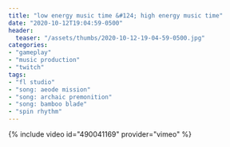 ```yaml
---
title: "low energy music time &#124; high energy music time"
date: "2020-10-12T19:04:59-0500"
header:
  teaser: "/assets/thumbs/2020-10-12-19-04-59-0500.jpg"
categories:
- "gameplay"
- "music production"
- "twitch"
tags:
- "fl studio"
- "song: aeode mission"
- "song: archaic premonition"
- "song: bamboo blade"
- "spin rhythm"
---
```

{% include video id="490041169" provider="vimeo" %}
